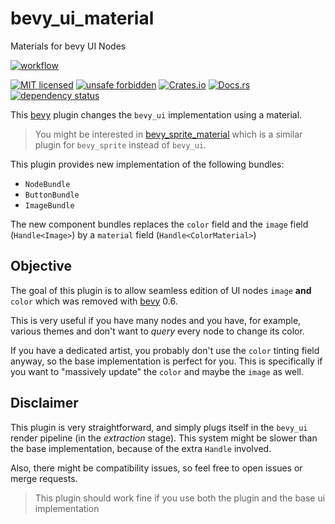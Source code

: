 <!-- cargo-sync-readme start -->

# bevy_ui_material

Materials for bevy UI Nodes

[![workflow](https://github.com/ManevilleF/bevy_ui_material/actions/workflows/rust.yaml/badge.svg)](https://github.com/ManevilleF/bevy_ui_material/actions/workflows/rust.yaml)

[![MIT licensed](https://img.shields.io/badge/license-MIT-blue.svg)](./LICENSE)
[![unsafe forbidden](https://img.shields.io/badge/unsafe-forbidden-success.svg)](https://github.com/rust-secure-code/safety-dance/)
[![Crates.io](https://img.shields.io/crates/v/bevy_ui_material.svg)](https://crates.io/crates/bevy_ui_material)
[![Docs.rs](https://docs.rs/bevy_ui_material/badge.svg)](https://docs.rs/bevy_ui_material)
[![dependency status](https://deps.rs/crate/bevy_ui_material/0.1.0/status.svg)](https://deps.rs/crate/bevy_ui_material)

This [bevy] plugin changes the `bevy_ui` implementation using a material.

> You might be interested in [bevy_sprite_material](https://github.com/ManevilleF/bevy_sprite_material) which is a similar plugin for `bevy_sprite` instead of `bevy_ui`.

This plugin provides new implementation of the following bundles:
- `NodeBundle`
- `ButtonBundle`
- `ImageBundle`

The new component bundles replaces the `color` field and the `image` field (`Handle<Image>`) by a `material` field (`Handle<ColorMaterial>`)

## Objective

The goal of this plugin is to allow seamless edition of UI nodes `image` **and** `color` which was removed with [bevy] 0.6.

This is very useful if you have many nodes and you have, for example, various themes and don't want to *query* every node to change its color.

If you have a dedicated artist, you probably don't use the `color` tinting field anyway, so the base implementation is perfect for you.
This is specifically if you want to "massively update" the `color` and maybe the `image` as well.

## Disclaimer

This plugin is very straightforward, and simply plugs itself in the `bevy_ui` render pipeline (in the *extraction* stage).
This system might be slower than the base implementation, because of the extra `Handle` involved.

Also, there might be compatibility issues, so feel free to open issues or merge requests.

> This plugin should work fine if you use both the plugin and the base ui implementation

[bevy]: https://github.com/bevyengine/bevy

<!-- cargo-sync-readme end -->